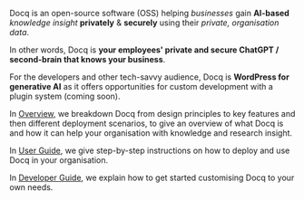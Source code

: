 Docq is an open-source software (OSS) helping _businesses_ gain **AI-based** _knowledge insight_ **privately** & **securely** using their _private, organisation data_.

In other words, Docq is **your employees' private and secure ChatGPT / second-brain that knows your business**.

For the developers and other tech-savvy audience, Docq is **WordPress for generative AI** as it offers opportunities for custom development with a plugin system (coming soon).

In [Overview](./overview/introduction.md), we breakdown Docq from design principles to key features and then different deployment scenarios, to give an overview of what Docq is and how it can help your organisation with knowledge and research insight.

In [User Guide](./user-guide/getting-started.md), we give step-by-step instructions on how to deploy and use Docq in your organisation.

In [Developer Guide](./developer-guide/getting-started.md), we explain how to get started customising Docq to your own needs.
